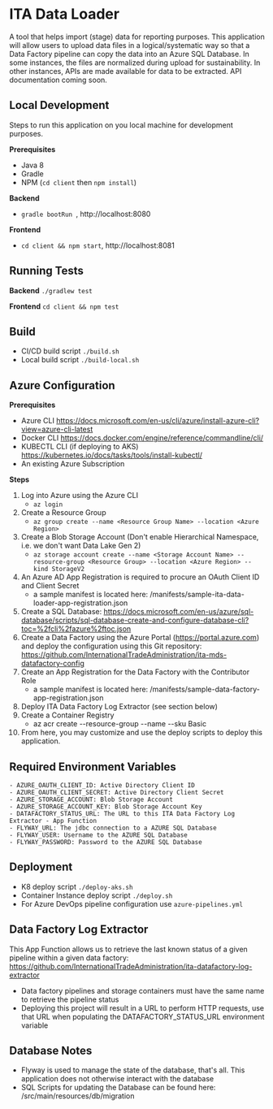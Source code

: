 # ITA Data Loader
A tool that helps import (stage) data for reporting purposes. This application will allow users to upload data 
files in a logical/systematic way so that a Data Factory pipeline can copy the data into an Azure SQL Database.
In some instances, the files are normalized during upload for sustainability. In other instances, APIs are made
available for data to be extracted. API documentation coming soon.

## Local Development
Steps to run this application on you local machine for development purposes.

**Prerequisites** 
 - Java 8
 - Gradle
 - NPM (`cd client` then `npm install`)

**Backend** 
 - `gradle bootRun `, http://localhost:8080

**Frontend** 
 - `cd client && npm start`, http://localhost:8081

## Running Tests
**Backend** `./gradlew test`

**Frontend**  `cd client && npm test`

## Build
 - CI/CD build script ```./build.sh```
 - Local build script ```./build-local.sh```

## Azure Configuration
**Prerequisites** 
- Azure CLI <https://docs.microsoft.com/en-us/cli/azure/install-azure-cli?view=azure-cli-latest>
- Docker CLI <https://docs.docker.com/engine/reference/commandline/cli/>
- KUBECTL CLI (if deploying to AKS) <https://kubernetes.io/docs/tasks/tools/install-kubectl/>
- An existing Azure Subscription

**Steps** 
1. Log into Azure using the Azure CLI 
    - ```az login```
1. Create a Resource Group 
    - ```az group create --name <Resource Group Name> --location <Azure Region>```
1. Create a Blob Storage Account (Don't enable Hierarchical Namespace, i.e. we don't want Data Lake Gen 2) 
    - ```az storage account create --name <Storage Account Name> --resource-group <Resource Group> --location <Azure Region> --kind StorageV2``` 
1. An Azure AD App Registration is required to procure an OAuth Client ID and Client Secret
    - a sample manifest is located here: /manifests/sample-ita-data-loader-app-registration.json
1. Create a SQL Database: <https://docs.microsoft.com/en-us/azure/sql-database/scripts/sql-database-create-and-configure-database-cli?toc=%2fcli%2fazure%2ftoc.json>
1. Create a Data Factory using the Azure Portal (<https://portal.azure.com>) and deploy the configuration using this Git repository: <https://github.com/InternationalTradeAdministration/ita-mds-datafactory-config>
1. Create an App Registration for the Data Factory with the Contributor Role
   - a sample manifest is located here: /manifests/sample-data-factory-app-registration.json
1. Deploy ITA Data Factory Log Extractor (see section below)
1. Create a Container Registry
    - az acr create --resource-group <Recource Group Name> --name <Container Name> --sku Basic
1. From here, you may customize and use the deploy scripts to deploy this application.

## Required Environment Variables
    - AZURE_OAUTH_CLIENT_ID: Active Directory Client ID
    - AZURE_OAUTH_CLIENT_SECRET: Active Directory Client Secret
    - AZURE_STORAGE_ACCOUNT: Blob Storage Account
    - AZURE_STORAGE_ACCOUNT_KEY: Blob Storage Account Key
    - DATAFACTORY_STATUS_URL: The URL to this ITA Data Factory Log Extractor - App Function
    - FLYWAY_URL: The jdbc connection to a AZURE SQL Database
    - FLYWAY_USER: Username to the AZURE SQL Database
    - FLYWAY_PASSWORD: Password to the AZURE SQL Database

## Deployment
 - K8 deploy script ```./deploy-aks.sh```
 - Container Instance deploy script ```./deploy.sh```
 - For Azure DevOps pipeline configuration use ```azure-pipelines.yml```
 
## Data Factory Log Extractor
This App Function allows us to retrieve the last known status of a given pipeline within a given data factory:
    <https://github.com/InternationalTradeAdministration/ita-datafactory-log-extractor>
 - Data factory pipelines and storage containers must have the same name to retrieve the pipeline status
 - Deploying this project will result in a URL to perform HTTP requests, use that URL when populating the DATAFACTORY_STATUS_URL environment variable

## Database Notes
 - Flyway is used to manage the state of the database, that's all. This application does not otherwise interact with the database
 - SQL Scripts for updating the Database can be found here:  /src/main/resources/db/migration
 
